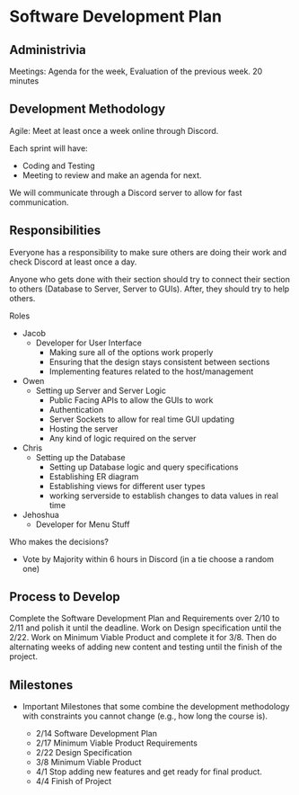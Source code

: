 # Software Development Plan

## Administrivia

Meetings: Agenda for the week, Evaluation of the previous week. 20 minutes

## Development Methodology

Agile: Meet at least once a week online through Discord.

Each sprint will have:

- Coding and Testing
- Meeting to review and make an agenda for next.

We will communicate through a Discord server to allow for fast communication.

## Responsibilities

Everyone has a responsibility to make sure others are doing their work and check Discord at least once a day.

Anyone who gets done with their section should try to connect their section to others (Database to Server, Server to GUIs). After, they should try to help others.

Roles

- Jacob
  - Developer for User Interface
    - Making sure all of the options work properly
    - Ensuring that the design stays consistent between sections
    - Implementing features related to the host/management
- Owen
  - Setting up Server and Server Logic
    - Public Facing APIs to allow the GUIs to work
    - Authentication
    - Server Sockets to allow for real time GUI updating
    - Hosting the server
    - Any kind of logic required on the server
- Chris
  - Setting up the Database
      - Setting up Database logic and query specifications
      - Establishing ER diagram
      - Establishing views for different user types
      - working serverside to establish changes to data values in real time
- Jehoshua
  - Developer for Menu Stuff

Who makes the decisions?

- Vote by Majority within 6 hours in Discord (in a tie choose a random one)

## Process to Develop

Complete the Software Development Plan and Requirements over 2/10 to 2/11 and polish it until the deadline.  Work on Design specification until the 2/22.  Work on Minimum Viable Product and complete it for 3/8.  Then do alternating weeks of adding new content and testing until the finish of the project.

## Milestones

- Important Milestones that some combine the development methodology with constraints you cannot change (e.g., how long the course is).

  - 2/14 Software Development Plan
  - 2/17 Minimum Viable Product Requirements
  - 2/22 Design Specification
  - 3/8 Minimum Viable Product
  - 4/1 Stop adding new features and get ready for final product.
  - 4/4 Finish of Project
